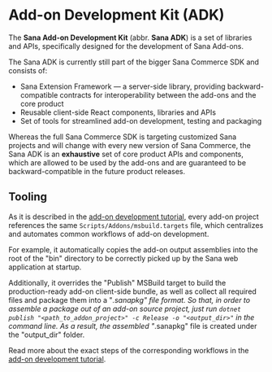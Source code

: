 # Add-on Development Kit (ADK)

The **Sana Add-on Development Kit** (abbr. **Sana ADK**) is a set of libraries and APIs, specifically designed for the development of Sana Add-ons.

The Sana ADK is currently still part of the bigger Sana Commerce SDK and consists of:

- Sana Extension Framework — a server-side library, providing backward-compatible contracts for interoperability between the add-ons and the core product
- Reusable client-side React components, libraries and APIs
- Set of tools for streamlined add-on development, testing and packaging

Whereas the full Sana Commerce SDK is targeting customized Sana projects and will change with every new version of Sana Commerce, the Sana ADK is an **exhaustive** set of core product APIs and components, which are allowed to be used by the add-ons and are guaranteed to be backward-compatible in the future product releases.

## Tooling

As it is described in the [add-on development tutorial](how-to/develop-addon.md), every add-on project references the same `Scripts/Addons/msbuild.targets` file, which centralizes and automates common workflows of add-on development.

For example, it automatically copies the add-on output assemblies into the root of the "bin" directory to be correctly picked up by the Sana web application at startup.

Additionally, it overrides the "Publish" MSBuild target to build the production-ready add-on client-side bundle, as well as collect all required files and package them into a "*.sanapkg" file format.
So that, in order to assemble a package out of an add-on source project, just run `dotnet publish "<path_to_addon_project>" -c Release -o "<output_dir>"` in the command line.
As a result, the assembled "*.sanapkg" file is created under the "output_dir" folder.

Read more about the exact steps of the corresponding workflows in the [add-on development tutorial](how-to/develop-addon.md).
